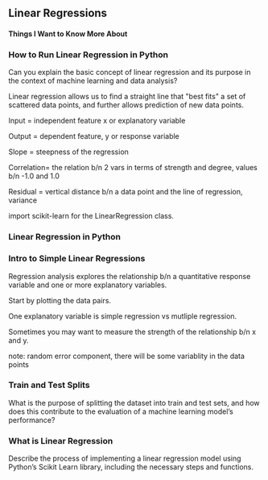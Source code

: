 ## Linear Regressions

#### Things I Want to Know More About



### How to Run Linear Regression in Python

Can you explain the basic concept of linear regression and its purpose in the context of machine learning and data analysis?

Linear regression allows us to find a straight line that "best fits" a set of scattered data points, and further allows prediction of new data points.  

Input = independent feature x or explanatory variable

Output = dependent feature, y or response variable

Slope = steepness of the regression

Correlation= the relation b/n 2 vars in terms of strength and degree, values b/n -1.0 and 1.0 

Residual = vertical distance b/n a data point and the line of regression, variance

import scikit-learn for the LinearRegression class. 

### Linear Regression in Python

### Intro to Simple Linear Regressions

Regression analysis explores the relationship b/n a quantitative response variable and one or more explanatory variables.

Start by plotting the data pairs. 

One explanatory variable is simple regression vs mutliple regression. 

Sometimes you may want to measure the strength of the relationship b/n x and y.

note: random error component, there will be some variablity in the data points


### Train and Test Splits

What is the purpose of splitting the dataset into train and test sets, and how does this contribute to the evaluation of a machine learning model’s performance?

### What is Linear Regression





Describe the process of implementing a linear regression model using Python’s Scikit Learn library, including the necessary steps and functions.

